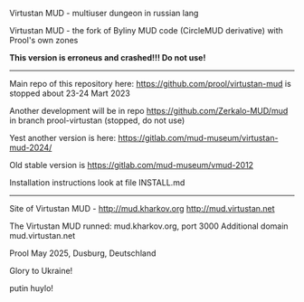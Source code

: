 Virtustan MUD - multiuser dungeon in russian lang

Virtustan MUD - the fork of Byliny MUD code (CircleMUD derivative) with Prool's own zones

**This version is erroneus and crashed!!! Do not use!**

---

Main repo of this repository here: https://github.com/prool/virtustan-mud is stopped about 23-24 Mart 2023

Another development will be in repo https://github.com/Zerkalo-MUD/mud in branch prool-virtustan (stopped, do not use)

Yest another version is here: https://gitlab.com/mud-museum/virtustan-mud-2024/

Old stable version is https://gitlab.com/mud-museum/vmud-2012

Installation instructions look at file INSTALL.md

---

Site of Virtustan MUD - http://mud.kharkov.org http://mud.virtustan.net

The Virtustan MUD runned: mud.kharkov.org, port 3000
Additional domain mud.virtustan.net

Prool
May 2025, Dusburg, Deutschland

Glory to Ukraine!

putin huylo!
